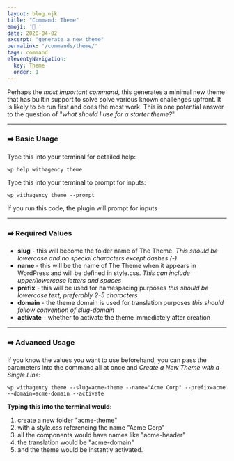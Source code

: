 ```yaml
---
layout: blog.njk
title: "Command: Theme"
emoji: '🧨 '
date: 2020-04-02
excerpt: "generate a new theme"
permalink: '/commands/theme/'
tags: command
eleventyNavigation:
  key: Theme
  order: 1
---
```


Perhaps the *most important command*, this generates a minimal new theme that has builtin support to solve solve various known challenges upfront. It is likely to be run first and does the most work. This is one potential answer to the question of "*what should I use for a starter theme?*"

***

### ➡️ Basic Usage

Type this into your terminal for detailed help:
```
wp help withagency theme
```
Type this into your terminal to prompt for inputs:
```
wp withagency theme --prompt
```

If you run this code, the plugin will prompt for inputs

***

### ➡️ Required Values
- **slug** - this will become the folder name of The Theme. *This should be lowercase and no special characters except dashes (-)*
- **name** - this will be the name of The Theme when it appears in WordPress and will be defined in style.css. *This can include upper/lowercase letters and spaces*
- **prefix** - this will be used for namespacing purposes *this should be lowercase text, preferably 2-5 characters*
- **domain** - the theme domain is used for translation purposes *this should follow convention of slug-domain*
- **activate** - whether to activate the theme immediately after creation

***

### ➡️ Advanced Usage
If you know the values you want to use beforehand, you can pass the parameters into the command all at once and *Create a New Theme with a Single Line*:

```
wp withagency theme --slug=acme-theme --name="Acme Corp" --prefix=acme --domain=acme-domain --activate
```

**Typing this into the terminal would:**
1. create a new folder "acme-theme" 
2. with a style.css referencing the name "Acme Corp"
3. all the components would have names like "acme-header" 
4. the translation would be "acme-domain" 
5. and the theme would be instantly activated.
